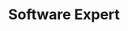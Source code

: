 ---
name:       Ron Teitelbaum
username:   Ron-Teitelbaum
title:      Software Expert
image:      assets/img/team/ron.png
bio:        "Accomplished tech veteran with expertise in 3D Collaboration Systems and Medical/Pharmacy Systems. Decades of experience in each field drives innovation delivering transformative solutions"
# Additional Info (Teams): [leader, engineer, advisor, mentor]
engineer:   true
---